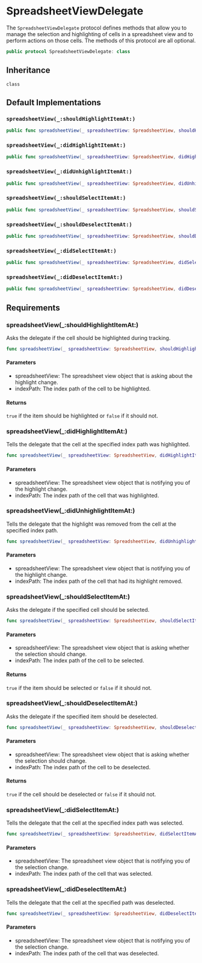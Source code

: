 # SpreadsheetViewDelegate

The `SpreadsheetViewDelegate` protocol defines methods that allow you to manage the selection and
highlighting of cells in a spreadsheet view and to perform actions on those cells.
The methods of this protocol are all optional.

``` swift
public protocol SpreadsheetViewDelegate: class 
```

## Inheritance

`class`

## Default Implementations

### `spreadsheetView(_:shouldHighlightItemAt:)`

``` swift
public func spreadsheetView(_ spreadsheetView: SpreadsheetView, shouldHighlightItemAt indexPath: IndexPath) -> Bool 
```

### `spreadsheetView(_:didHighlightItemAt:)`

``` swift
public func spreadsheetView(_ spreadsheetView: SpreadsheetView, didHighlightItemAt indexPath: IndexPath) 
```

### `spreadsheetView(_:didUnhighlightItemAt:)`

``` swift
public func spreadsheetView(_ spreadsheetView: SpreadsheetView, didUnhighlightItemAt indexPath: IndexPath) 
```

### `spreadsheetView(_:shouldSelectItemAt:)`

``` swift
public func spreadsheetView(_ spreadsheetView: SpreadsheetView, shouldSelectItemAt indexPath: IndexPath) -> Bool 
```

### `spreadsheetView(_:shouldDeselectItemAt:)`

``` swift
public func spreadsheetView(_ spreadsheetView: SpreadsheetView, shouldDeselectItemAt indexPath: IndexPath) -> Bool 
```

### `spreadsheetView(_:didSelectItemAt:)`

``` swift
public func spreadsheetView(_ spreadsheetView: SpreadsheetView, didSelectItemAt indexPath: IndexPath) 
```

### `spreadsheetView(_:didDeselectItemAt:)`

``` swift
public func spreadsheetView(_ spreadsheetView: SpreadsheetView, didDeselectItemAt indexPath: IndexPath) 
```

## Requirements

### spreadsheetView(\_:​shouldHighlightItemAt:​)

Asks the delegate if the cell should be highlighted during tracking.

``` swift
func spreadsheetView(_ spreadsheetView: SpreadsheetView, shouldHighlightItemAt indexPath: IndexPath) -> Bool
```

> 

#### Parameters

  - spreadsheetView: The spreadsheet view object that is asking about the highlight change.
  - indexPath: The index path of the cell to be highlighted.

#### Returns

`true` if the item should be highlighted or `false` if it should not.

### spreadsheetView(\_:​didHighlightItemAt:​)

Tells the delegate that the cell at the specified index path was highlighted.

``` swift
func spreadsheetView(_ spreadsheetView: SpreadsheetView, didHighlightItemAt indexPath: IndexPath)
```

> 

#### Parameters

  - spreadsheetView: The spreadsheet view object that is notifying you of the highlight change.
  - indexPath: The index path of the cell that was highlighted.

### spreadsheetView(\_:​didUnhighlightItemAt:​)

Tells the delegate that the highlight was removed from the cell at the specified index path.

``` swift
func spreadsheetView(_ spreadsheetView: SpreadsheetView, didUnhighlightItemAt indexPath: IndexPath)
```

> 

#### Parameters

  - spreadsheetView: The spreadsheet view object that is notifying you of the highlight change.
  - indexPath: The index path of the cell that had its highlight removed.

### spreadsheetView(\_:​shouldSelectItemAt:​)

Asks the delegate if the specified cell should be selected.

``` swift
func spreadsheetView(_ spreadsheetView: SpreadsheetView, shouldSelectItemAt indexPath: IndexPath) -> Bool
```

> 

#### Parameters

  - spreadsheetView: The spreadsheet view object that is asking whether the selection should change.
  - indexPath: The index path of the cell to be selected.

#### Returns

`true` if the item should be selected or `false` if it should not.

### spreadsheetView(\_:​shouldDeselectItemAt:​)

Asks the delegate if the specified item should be deselected.

``` swift
func spreadsheetView(_ spreadsheetView: SpreadsheetView, shouldDeselectItemAt indexPath: IndexPath) -> Bool
```

> 

#### Parameters

  - spreadsheetView: The spreadsheet view object that is asking whether the selection should change.
  - indexPath: The index path of the cell to be deselected.

#### Returns

`true` if the cell should be deselected or `false` if it should not.

### spreadsheetView(\_:​didSelectItemAt:​)

Tells the delegate that the cell at the specified index path was selected.

``` swift
func spreadsheetView(_ spreadsheetView: SpreadsheetView, didSelectItemAt indexPath: IndexPath)
```

> 

#### Parameters

  - spreadsheetView: The spreadsheet view object that is notifying you of the selection change.
  - indexPath: The index path of the cell that was selected.

### spreadsheetView(\_:​didDeselectItemAt:​)

Tells the delegate that the cell at the specified path was deselected.

``` swift
func spreadsheetView(_ spreadsheetView: SpreadsheetView, didDeselectItemAt indexPath: IndexPath)
```

> 

#### Parameters

  - spreadsheetView: The spreadsheet view object that is notifying you of the selection change.
  - indexPath: The index path of the cell that was deselected.
